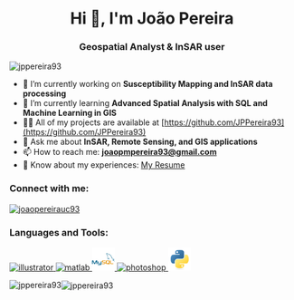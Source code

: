 <h1 align="center">Hi 👋, I'm João Pereira</h1>
<h3 align="center">Geospatial Analyst & InSAR user</h3>

<p align="left"> <img src="https://komarev.com/ghpvc/?username=jppereira93&label=Profile%20views&color=0e75b6&style=flat" alt="jppereira93" /> </p>

- 🔭 I’m currently working on **Susceptibility Mapping and InSAR data processing**
- 🌱 I’m currently learning **Advanced Spatial Analysis with SQL and Machine Learning in GIS**
- 👨‍💻 All of my projects are available at [https://github.com/JPPereira93](https://github.com/JPPereira93)
- 💬 Ask me about **InSAR, Remote Sensing, and GIS applications**
- 📫 How to reach me: **joaopmpereira93@gmail.com**
- 📄 Know about my experiences: [My Resume](https://drive.google.com/file/d/1jxSiWfJK21929r84tC00ehxxrgm4hs7V/view?usp=sharing)

<h3 align="left">Connect with me:</h3>
<p align="left">
  <a href="https://linkedin.com/in/joaopereirauc93" target="blank">
    <img align="center" src="https://raw.githubusercontent.com/rahuldkjain/github-profile-readme-generator/master/src/images/icons/Social/linked-in-alt.svg" alt="joaopereirauc93" height="30" width="40" />
  </a>
</p>

<h3 align="left">Languages and Tools:</h3>
<p align="left">
  <a href="https://www.adobe.com/in/products/illustrator.html" target="_blank" rel="noreferrer"> 
    <img src="https://www.vectorlogo.zone/logos/adobe_illustrator/adobe_illustrator-icon.svg" alt="illustrator" width="40" height="40"/> 
  </a> 
  <a href="https://www.mathworks.com/" target="_blank" rel="noreferrer"> 
    <img src="https://upload.wikimedia.org/wikipedia/commons/2/21/Matlab_Logo.png" alt="matlab" width="40" height="40"/> 
  </a> 
  <a href="https://www.mysql.com/" target="_blank" rel="noreferrer"> 
    <img src="https://raw.githubusercontent.com/devicons/devicon/master/icons/mysql/mysql-original-wordmark.svg" alt="mysql" width="40" height="40"/> 
  </a> 
  <a href="https://www.photoshop.com/en" target="_blank" rel="noreferrer"> 
    <img src="https://upload.wikimedia.org/wikipedia/commons/a/af/Adobe_Photoshop_CC_icon.svg" alt="photoshop" width="40" height="40"/> 
  </a> 
  <a href="https://www.python.org" target="_blank" rel="noreferrer"> 
    <img src="https://raw.githubusercontent.com/devicons/devicon/master/icons/python/python-original.svg" alt="python" width="40" height="40"/> 
  </a> 
</p>

<p>
  <img align="left" src="https://github-readme-stats.vercel.app/api/top-langs?username=jppereira93&show_icons=true&locale=en&layout=compact&theme=dark" alt="jppereira93" />
</p>

<p>
  <img align="center" src="https://github-readme-stats.vercel.app/api?username=jppereira93&show_icons=true&locale=en&theme=dark" alt="jppereira93" />
</p>
